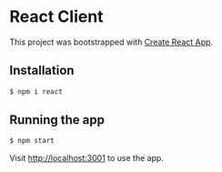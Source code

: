 # React Client

This project was bootstrapped with [Create React App](https://github.com/facebook/create-react-app).

## Installation
```bash
$ npm i react
```

## Running the app

```bash
$ npm start
```

Visit [http://localhost:3001](http://localhost:3001) to use the app.
